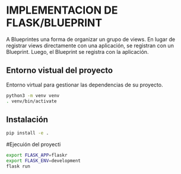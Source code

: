 # IMPLEMENTACION DE FLASK/BLUEPRINT
A Blueprintes una forma de organizar un grupo de views. En lugar de registrar views directamente con una aplicación, se registran con un Blueprint. Luego, el Blueprint se registra con la aplicación.

## Entorno vistual del proyecto
Entorno virtual para gestionar las dependencias de su proyecto.

```bash
python3 -m venv venv
. venv/bin/activate
```

## Instalación

```bash
pip install -e .
```

#Ejecuión del proyecti

```bash
export FLASK_APP=flaskr
export FLASK_ENV=development
flask run
```


